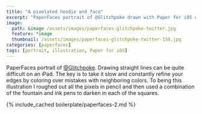 ```yaml
---
title: "A pixelated hoodie and face"
excerpt: "PaperFaces portrait of @Glitchpoke drawn with Paper for iOS on an iPad."
image: 
  path: &image /assets/images/paperfaces-glitchpoke-twitter.jpg 
  feature: *image
  thumbnail: /assets/images/paperfaces-glitchpoke-twitter-150.jpg
categories: [paperfaces]
tags: [portrait, illustration, Paper for iOS]
---
```


PaperFaces portrait of [@Glitchpoke](https://twitter.com/Glitchpoke). Drawing straight lines can be quite difficult on an iPad. The key is to take it slow and constantly refine your edges by coloring over mistakes with neighboring colors. To being this illustration I roughed out all the pixels in pencil and then used a combination of the fountain and ink pens to darken in each of the squares.

{% include_cached boilerplate/paperfaces-2.md %}
